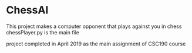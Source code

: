 # ChessAI
This project makes a computer opponent that plays against you in chess
chessPlayer.py is the main file

project completed in April 2019 as the main assignment of CSC190 course

